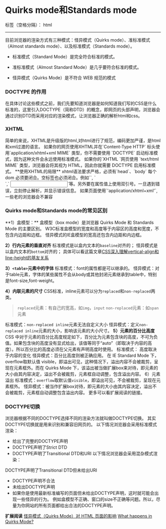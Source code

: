 ﻿# Quirks mode和Standards mode

标签（空格分隔）： html

---
目前浏览器的渲染方式有三种模式：怪异模式（Quirks mode）、准标准模式（Almost standards mode）、以及标准模式（Standards mode）。

- 标准模式（Standard Mode）是完全符合标准的模式。

- 准标准模式（Almost Standard Mode）是几乎要符合标准的模式。

- 怪异模式（Quirks Mode）是不符合 WEB 规范的模式
<h3>DOCTYPE 的作用</h3>
在具体讨论这些模式之前，我们先要知道浏览器是如何知道我们写的CSS是什么标准的，这里引入DOCTYPE（简称DTD）的概念，即网页的头部声明，浏览器会通过识别DTD而采用对应的渲染模式，让浏览器正确的解析html和css。

<h3>XHTML</h3>
简单的来说，XHTML是升级版的html,对html进行了规范，编码更加严谨，是html和xml过渡的语言。
如果你的网页使用XHTML并在`Content-Type HTTP` 标头使用`application/xhtml+xml MIME` 类型，你不需要使用 `DOCTYPE` 启动标准模式，因为这种文件会永远使用标准模式。
如果你的`XHTML `网页使用 `text/html MIME` 类型，浏览器会将其视为 HTML，因此你就需要 DOCTYPE 启用标准模式。
**使用XHTML的局限**
xhtml语法要求严格，必须有`head`、`body` 每个dom 必须要闭合。空标签也必须闭合。例如`<img />`, `<br/>`,` <input />`等。另外要在属性值上使用双引号。一旦遇到错误，立刻停止解析，并显示错误信息。 如果页面使用`'application/xhtml+xml'`,一些老的浏览器会不兼容
<h3> Quirks mode和Standards mode的常见区别</h3>
**1）盒模型：**
盒模型（box mode）是浏览器 Quirks Mode 和 Standards Mode 的主要区别。
W3C标准盒模型的宽度和高度等于内容区的高度和宽度，不包含内边距和边框。
怪异模式的IE盒模型的宽高还包含内边距和内边框。

**2）行内元素的垂直对齐**
标准模式是以盒内文本的`baseline`对齐的；
怪异模式是以盒内文本的`bottom`对齐的；
具体可以看这篇文章[CSS深入理解vertical-align和line-height的基友关系][1]

**3）`<table>`元素中的字体**
标准模式：font的属性都是可以继承的。
怪异模式：对于table元素，字体的某些属性不会从body或其他封闭元素继承到table中，特别是font-size,font-weight。

**4）内联元素的尺寸**
CSS标准，inline元素可以分为`replaced`和`non-replaced`两类。
>`replaced`元素：有自己的宽高，如`img`，`input`
>`non-replaced`元素：如`span`元素

标准模式：`non-replaced inline`元素无法自定义大小
怪异模式：定义`non-replaced inline`元素的大小，影响该元素的大小尺寸。
**5）元素的百分比高度**
CSS 中对于元素的百分比高度规定如下，百分比为元素包含块的高度，不可为负值。如果包含块的高度没有显式给出，该值等同于“auto”（即取决于内容的高度）。所以百分比的高度必须在父元素有声明高度时使用。
标准模式： 高度取决于内容的变化
怪异模式：百分比高度则被正确应用。
在 IE Standard Mode 下，overflow取默认值 visible，即溢出可见，这种情况下，溢出内容不会被裁剪，呈现在元素框外。而在 Quirks Mode 下，该溢出被当做扩展box来对待，即元素的大小由其内容决定，溢出不会被裁剪，元素框自动调整，包含溢出内容。
6）元素溢出
标准模式：`overflow`取默认值`visible`，即溢出可见，不会被裁剪，呈现在元素框外。
怪异模式：被当作扩展box对待，即元素的大小由其内容决定，溢出不会被裁剪，元素框自动调整包含溢出内容。
更多可以看扩展阅读的链接。

<h3>DOCTYPE切换</h3>
浏览器根据不同的DOCTYPE选择不同的渲染方法就叫做DOCTYPE切换。 其实DOCTYPE切换就是用来识别和兼容旧网页的。
以下情况浏览器会采用标准模式渲染：


- 给出了完整的DOCTYPE声明
- DOCTYPE声明了Strict DTD
- DOCTYPE声明了Transitional DTD和URI
以下情况浏览器会采用混杂模式渲染：

DOCTYPE声明了Transitional DTD但未给出URI

- DOCTYPE声明不合法
- 未给出DOCTYPE声明
- 如果你是使用最新标准编写的页面但未给出DOCTYPE声明，这时就可能会出现一些怪异的行为。 例如盒模型不正确、窗口的size不正确等问题。所以，尽量为你网站的所有页面都给出合法的DOCTYPE声明。


**扩展阅读**
[怪异模式（Quirks Mode）对 HTML 页面的影响][2]
[What happens in Quirks Mode?][3]


  [1]: http://www.zhangxinxu.com/wordpress/2015/08/css-deep-understand-vertical-align-and-line-height/
  [2]: https://www.ibm.com/developerworks/cn/web/1310_shatao_quirks/#icomments
  [3]: https://www.cs.tut.fi/~jkorpela/quirks-mode.html
